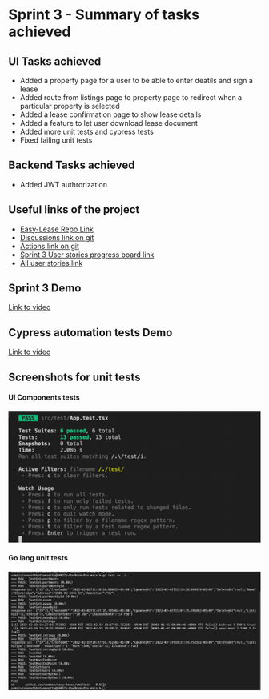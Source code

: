 # Sprint 3 - Summary of tasks achieved

## UI Tasks achieved
- Added a property page for a user to be able to enter deatils and sign a lease
- Added route from listings page to property page to redirect when a particular property is selected
- Added a lease confirmation page to show lease details
- Added a feature to let user download lease document
- Added more unit tests and cypress tests
- Fixed failing unit tests

## Backend Tasks achieved
- Added JWT authrorization

## Useful links of the project
- [Easy-Lease Repo Link](https://github.com/rahulvemula/SE-leasingPortal) 
- [Discussions link on git](https://github.com/rahulvemula/SE-leasingPortal/discussions)
- [Actions link on git](https://github.com/rahulvemula/SE-leasingPortal/actions)
- [Sprint 3 User stories progress board link](https://github.com/rahulvemula/SE-leasingPortal/projects/3)
- [All user stories link](https://github.com/rahulvemula/SE-leasingPortal/issues)


## Sprint 3 Demo
[Link to video](https://youtu.be/1P5J-h7Prhs)

## Cypress automation tests Demo
[Link to video](https://youtu.be/uM3tJRtxgXo)

## Screenshots for unit tests

#### UI Components tests
![](Screenshots/ComponentsUnitTestsSprint3.png)
#### Go lang unit tests
![Alt text](Screenshots/GoLangUnitTests.png?raw=true "Title")
